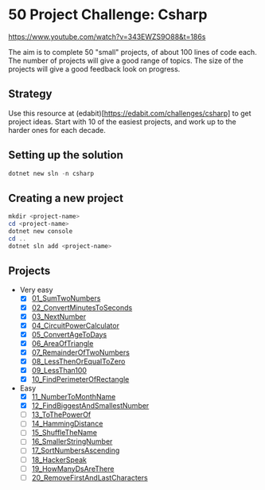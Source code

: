 # 50 Project Challenge: Csharp

https://www.youtube.com/watch?v=343EWZS9O88&t=186s

The aim is to complete 50 "small" projects, of about 100 lines of code each.
The number of projects will give a good range of topics.
The size of the projects will give a good feedback look on progress.

## Strategy

Use this resource at (edabit)[https://edabit.com/challenges/csharp] to get project ideas.
Start with 10 of the easiest projects, and work up to the harder ones for each decade.

## Setting up the solution

```powershell
dotnet new sln -n csharp
```

## Creating a new project

```powershell
mkdir <project-name>
cd <project-name>
dotnet new console
cd ..
dotnet sln add <project-name>
```

## Projects

- Very easy
  - [x] [01_SumTwoNumbers](https://edabit.com/challenge/xfRucdwGksiyjZq4K)
  - [x] [02_ConvertMinutesToSeconds](https://edabit.com/challenge/bizjGL4wyd8PwR4Ke)
  - [x] [03_NextNumber](https://edabit.com/challenge/RzkLShpDgDqG3c45H)
  - [x] [04_CircuitPowerCalculator](https://edabit.com/challenge/L2fwjYi9YixY8kJfK)
  - [x] [05_ConvertAgeToDays](https://edabit.com/challenge/nkkKguC5TgWnBiMLA)
  - [x] [06_AreaOfTriangle](https://edabit.com/challenge/aiaLK9Tg6qc8sLDjv)
  - [x] [07_RemainderOfTwoNumbers](https://edabit.com/challenge/4p5WBxogs2ENAb4Wu)
  - [x] [08_LessThenOrEqualToZero](https://edabit.com/challenge/7KX5NogxnTzrKEd5P)
  - [x] [09_LessThan100](https://edabit.com/challenge/3ZwEJFANGaSpqnzrs)
  - [x] [10_FindPerimeterOfRectangle](https://edabit.com/challenge/5JzZhNdpRkDKsWwFW)
- Easy
  - [x] [11_NumberToMonthName](https://edabit.com/challenge/uevxL5FNM77otyo9Z)
  - [x] [12_FindBiggestAndSmallestNumber](https://edabit.com/challenge/uevxL5FNM77otyo9Z)
  - [ ] [13_ToThePowerOf](https://edabit.com/challenge/esARjHfWfdRP6ePEC)
  - [ ] [14_HammingDistance](https://edabit.com/challenge/K49LXsoMmS6tXxP7R)
  - [ ] [15_ShuffleTheName](https://edabit.com/challenge/c4W4BNymgCC5WkfHp)
  - [ ] [16_SmallerStringNumber](https://edabit.com/challenge/uBqpafqjoYNPuQ7Pr)
  - [ ] [17_SortNumbersAscending](https://edabit.com/challenge/RocWAnyqu5J4fiZxS)
  - [ ] [18_HackerSpeak](https://edabit.com/challenge/7nzfry4P3WrrL7t38)
  - [ ] [19_HowManyDsAreThere](https://edabit.com/challenge/YxoGXwpApf9De7y5w)
  - [ ] [20_RemoveFirstAndLastCharacters](https://edabit.com/challenge/hjFH2T4Gay7m9ka2m)